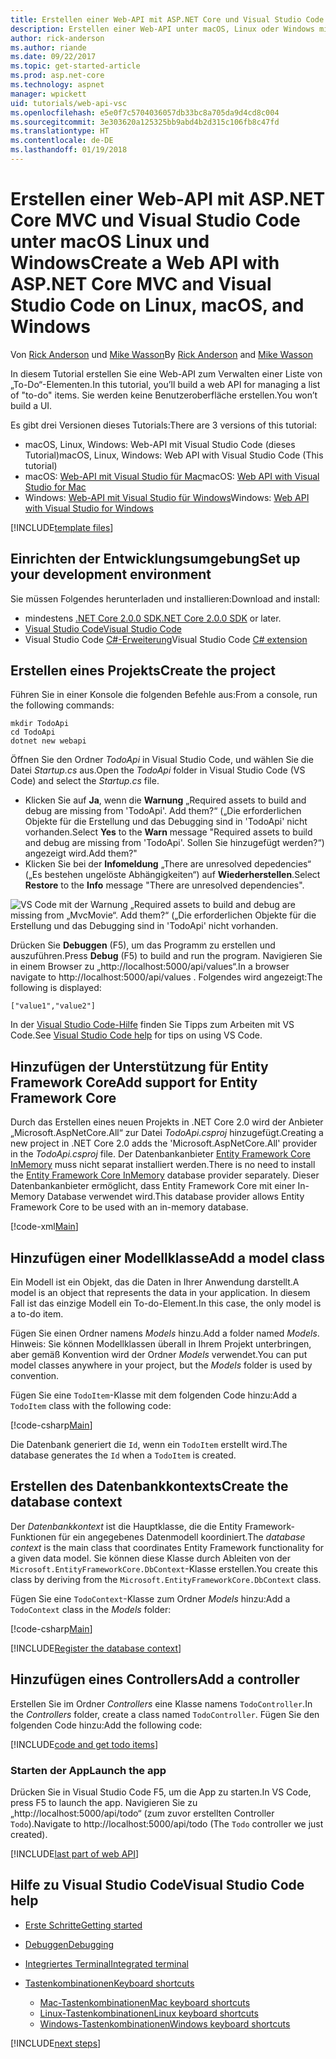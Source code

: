 ```yaml
---
title: Erstellen einer Web-API mit ASP.NET Core und Visual Studio Code
description: Erstellen einer Web-API unter macOS, Linux oder Windows mit ASP.NET Core MVC und Visual Studio Code
author: rick-anderson
ms.author: riande
ms.date: 09/22/2017
ms.topic: get-started-article
ms.prod: asp.net-core
ms.technology: aspnet
manager: wpickett
uid: tutorials/web-api-vsc
ms.openlocfilehash: e5e0f7c5704036057db33bc8a705da9d4cd8c004
ms.sourcegitcommit: 3e303620a125325bb9abd4b2d315c106fb8c47fd
ms.translationtype: HT
ms.contentlocale: de-DE
ms.lasthandoff: 01/19/2018
---
```

# <a name="create-a-web-api-with-aspnet-core-mvc-and-visual-studio-code-on-linux-macos-and-windows"></a><span data-ttu-id="d9358-103">Erstellen einer Web-API mit ASP.NET Core MVC und Visual Studio Code unter macOS Linux und Windows</span><span class="sxs-lookup"><span data-stu-id="d9358-103">Create a Web API with ASP.NET Core MVC and Visual Studio Code on Linux, macOS, and Windows</span></span>

<span data-ttu-id="d9358-104">Von [Rick Anderson](https://twitter.com/RickAndMSFT) und [Mike Wasson](https://github.com/mikewasson)</span><span class="sxs-lookup"><span data-stu-id="d9358-104">By [Rick Anderson](https://twitter.com/RickAndMSFT) and [Mike Wasson](https://github.com/mikewasson)</span></span>

<span data-ttu-id="d9358-105">In diesem Tutorial erstellen Sie eine Web-API zum Verwalten einer Liste von „To-Do“-Elementen.</span><span class="sxs-lookup"><span data-stu-id="d9358-105">In this tutorial, you’ll build a web API for managing a list of "to-do" items.</span></span> <span data-ttu-id="d9358-106">Sie werden keine Benutzeroberfläche erstellen.</span><span class="sxs-lookup"><span data-stu-id="d9358-106">You won’t build a UI.</span></span>

<span data-ttu-id="d9358-107">Es gibt drei Versionen dieses Tutorials:</span><span class="sxs-lookup"><span data-stu-id="d9358-107">There are 3 versions of this tutorial:</span></span>

* <span data-ttu-id="d9358-108">macOS, Linux, Windows: Web-API mit Visual Studio Code (dieses Tutorial)</span><span class="sxs-lookup"><span data-stu-id="d9358-108">macOS, Linux, Windows: Web API with Visual Studio Code (This tutorial)</span></span>
* <span data-ttu-id="d9358-109">macOS: [Web-API mit Visual Studio für Mac](xref:tutorials/first-web-api-mac)</span><span class="sxs-lookup"><span data-stu-id="d9358-109">macOS: [Web API with Visual Studio for Mac](xref:tutorials/first-web-api-mac)</span></span>
* <span data-ttu-id="d9358-110">Windows: [Web-API mit Visual Studio für Windows](xref:tutorials/first-web-api)</span><span class="sxs-lookup"><span data-stu-id="d9358-110">Windows: [Web API with Visual Studio for Windows](xref:tutorials/first-web-api)</span></span>

<!-- WARNING: The code AND images in this doc are used by uid: tutorials/web-api-vsc, tutorials/first-web-api-mac and tutorials/first-web-api. If you change any code/images in this tutorial, update uid: tutorials/web-api-vsc -->

[!INCLUDE[template files](../includes/webApi/intro.md)]

## <a name="set-up-your-development-environment"></a><span data-ttu-id="d9358-111">Einrichten der Entwicklungsumgebung</span><span class="sxs-lookup"><span data-stu-id="d9358-111">Set up your development environment</span></span>

<span data-ttu-id="d9358-112">Sie müssen Folgendes herunterladen und installieren:</span><span class="sxs-lookup"><span data-stu-id="d9358-112">Download and install:</span></span>
- <span data-ttu-id="d9358-113">mindestens [.NET Core 2.0.0 SDK](https://www.microsoft.com/net/core)</span><span class="sxs-lookup"><span data-stu-id="d9358-113">[.NET Core 2.0.0 SDK](https://www.microsoft.com/net/core) or later.</span></span>
- [<span data-ttu-id="d9358-114">Visual Studio Code</span><span class="sxs-lookup"><span data-stu-id="d9358-114">Visual Studio Code</span></span>](https://code.visualstudio.com)
- <span data-ttu-id="d9358-115">Visual Studio Code [C#-Erweiterung](https://marketplace.visualstudio.com/items?itemName=ms-vscode.csharp)</span><span class="sxs-lookup"><span data-stu-id="d9358-115">Visual Studio Code [C# extension](https://marketplace.visualstudio.com/items?itemName=ms-vscode.csharp)</span></span>

## <a name="create-the-project"></a><span data-ttu-id="d9358-116">Erstellen eines Projekts</span><span class="sxs-lookup"><span data-stu-id="d9358-116">Create the project</span></span>

<span data-ttu-id="d9358-117">Führen Sie in einer Konsole die folgenden Befehle aus:</span><span class="sxs-lookup"><span data-stu-id="d9358-117">From a console, run the following commands:</span></span>

```console
mkdir TodoApi
cd TodoApi
dotnet new webapi
```

<span data-ttu-id="d9358-118">Öffnen Sie den Ordner *TodoApi* in Visual Studio Code, und wählen Sie die Datei *Startup.cs* aus.</span><span class="sxs-lookup"><span data-stu-id="d9358-118">Open the *TodoApi* folder in Visual Studio Code (VS Code) and select the *Startup.cs* file.</span></span>

- <span data-ttu-id="d9358-119">Klicken Sie auf **Ja**, wenn die **Warnung** „Required assets to build and debug are missing from 'TodoApi'. Add them?“ („Die erforderlichen Objekte für die Erstellung und das Debugging sind in 'TodoApi' nicht vorhanden.</span><span class="sxs-lookup"><span data-stu-id="d9358-119">Select **Yes** to the **Warn** message "Required assets to build and debug are missing from 'TodoApi'.</span></span> <span data-ttu-id="d9358-120">Sollen Sie hinzugefügt werden?“) angezeigt wird.</span><span class="sxs-lookup"><span data-stu-id="d9358-120">Add them?"</span></span>
- <span data-ttu-id="d9358-121">Klicken Sie bei der **Infomeldung** „There are unresolved depedencies“ („Es bestehen ungelöste Abhängigkeiten“) auf **Wiederherstellen**.</span><span class="sxs-lookup"><span data-stu-id="d9358-121">Select **Restore** to the **Info** message "There are unresolved dependencies".</span></span>

<!-- uid: tutorials/first-mvc-app-xplat/start-mvc uses the pic below. If you change it, make sure it's consistent -->

![VS Code mit der Warnung „Required assets to build and debug are missing from „MvcMovie“. Add them?“ („Die erforderlichen Objekte für die Erstellung und das Debugging sind in 'TodoApi' nicht vorhanden.](web-api-vsc/_static/vsc_restore.png)

<span data-ttu-id="d9358-125">Drücken Sie **Debuggen** (F5), um das Programm zu erstellen und auszuführen.</span><span class="sxs-lookup"><span data-stu-id="d9358-125">Press **Debug** (F5) to build and run the program.</span></span> <span data-ttu-id="d9358-126">Navigieren Sie in einem Browser zu „http://localhost:5000/api/values“.</span><span class="sxs-lookup"><span data-stu-id="d9358-126">In a browser navigate to http://localhost:5000/api/values .</span></span> <span data-ttu-id="d9358-127">Folgendes wird angezeigt:</span><span class="sxs-lookup"><span data-stu-id="d9358-127">The following is displayed:</span></span>

`["value1","value2"]`

<span data-ttu-id="d9358-128">In der [Visual Studio Code-Hilfe](#visual-studio-code-help) finden Sie Tipps zum Arbeiten mit VS Code.</span><span class="sxs-lookup"><span data-stu-id="d9358-128">See [Visual Studio Code help](#visual-studio-code-help) for tips on using VS Code.</span></span>

## <a name="add-support-for-entity-framework-core"></a><span data-ttu-id="d9358-129">Hinzufügen der Unterstützung für Entity Framework Core</span><span class="sxs-lookup"><span data-stu-id="d9358-129">Add support for Entity Framework Core</span></span>

<span data-ttu-id="d9358-130">Durch das Erstellen eines neuen Projekts in .NET Core 2.0 wird der Anbieter „Microsoft.AspNetCore.All“ zur Datei *TodoApi.csproj* hinzugefügt.</span><span class="sxs-lookup"><span data-stu-id="d9358-130">Creating a new project in .NET Core 2.0 adds the 'Microsoft.AspNetCore.All' provider in the *TodoApi.csproj* file.</span></span> <span data-ttu-id="d9358-131">Der Datenbankanbieter [Entity Framework Core InMemory](https://docs.microsoft.com/ef/core/providers/in-memory/) muss nicht separat installiert werden.</span><span class="sxs-lookup"><span data-stu-id="d9358-131">There is no need to install the [Entity Framework Core InMemory](https://docs.microsoft.com/ef/core/providers/in-memory/) database provider separately.</span></span> <span data-ttu-id="d9358-132">Dieser Datenbankanbieter ermöglicht, dass Entity Framework Core mit einer In-Memory Database verwendet wird.</span><span class="sxs-lookup"><span data-stu-id="d9358-132">This database provider allows Entity Framework Core to be used with an in-memory database.</span></span>

[!code-xml[Main](web-api-vsc/sample/TodoApi/TodoApi.csproj?highlight=12)]

## <a name="add-a-model-class"></a><span data-ttu-id="d9358-133">Hinzufügen einer Modellklasse</span><span class="sxs-lookup"><span data-stu-id="d9358-133">Add a model class</span></span>

<span data-ttu-id="d9358-134">Ein Modell ist ein Objekt, das die Daten in Ihrer Anwendung darstellt.</span><span class="sxs-lookup"><span data-stu-id="d9358-134">A model is an object that represents the data in your application.</span></span> <span data-ttu-id="d9358-135">In diesem Fall ist das einzige Modell ein To-do-Element.</span><span class="sxs-lookup"><span data-stu-id="d9358-135">In this case, the only model is a to-do item.</span></span>

<span data-ttu-id="d9358-136">Fügen Sie einen Ordner namens *Models* hinzu.</span><span class="sxs-lookup"><span data-stu-id="d9358-136">Add a folder named *Models*.</span></span> <span data-ttu-id="d9358-137">Hinweis: Sie können Modellklassen überall in Ihrem Projekt unterbringen, aber gemäß Konvention wird der Ordner *Models* verwendet.</span><span class="sxs-lookup"><span data-stu-id="d9358-137">You can put model classes anywhere in your project, but the *Models* folder is used by convention.</span></span>

<span data-ttu-id="d9358-138">Fügen Sie eine `TodoItem`-Klasse mit dem folgenden Code hinzu:</span><span class="sxs-lookup"><span data-stu-id="d9358-138">Add a `TodoItem` class with the following code:</span></span>

[!code-csharp[Main](first-web-api/sample/TodoApi/Models/TodoItem.cs)]

<span data-ttu-id="d9358-139">Die Datenbank generiert die `Id`, wenn ein `TodoItem` erstellt wird.</span><span class="sxs-lookup"><span data-stu-id="d9358-139">The database generates the `Id` when a `TodoItem` is created.</span></span>

## <a name="create-the-database-context"></a><span data-ttu-id="d9358-140">Erstellen des Datenbankkontexts</span><span class="sxs-lookup"><span data-stu-id="d9358-140">Create the database context</span></span>

<span data-ttu-id="d9358-141">Der *Datenbankkontext* ist die Hauptklasse, die die Entity Framework-Funktionen für ein angegebenes Datenmodell koordiniert.</span><span class="sxs-lookup"><span data-stu-id="d9358-141">The *database context* is the main class that coordinates Entity Framework functionality for a given data model.</span></span> <span data-ttu-id="d9358-142">Sie können diese Klasse durch Ableiten von der `Microsoft.EntityFrameworkCore.DbContext`-Klasse erstellen.</span><span class="sxs-lookup"><span data-stu-id="d9358-142">You create this class by deriving from the `Microsoft.EntityFrameworkCore.DbContext` class.</span></span>

<span data-ttu-id="d9358-143">Fügen Sie eine `TodoContext`-Klasse zum Ordner *Models* hinzu:</span><span class="sxs-lookup"><span data-stu-id="d9358-143">Add a `TodoContext` class in the *Models* folder:</span></span>

[!code-csharp[Main](first-web-api/sample/TodoApi/Models/TodoContext.cs)]

[!INCLUDE[Register the database context](../includes/webApi/register_dbContext.md)]

## <a name="add-a-controller"></a><span data-ttu-id="d9358-144">Hinzufügen eines Controllers</span><span class="sxs-lookup"><span data-stu-id="d9358-144">Add a controller</span></span>

<span data-ttu-id="d9358-145">Erstellen Sie im Ordner *Controllers* eine Klasse namens `TodoController`.</span><span class="sxs-lookup"><span data-stu-id="d9358-145">In the *Controllers* folder, create a class named `TodoController`.</span></span> <span data-ttu-id="d9358-146">Fügen Sie den folgenden Code hinzu:</span><span class="sxs-lookup"><span data-stu-id="d9358-146">Add the following code:</span></span>

[!INCLUDE[code and get todo items](../includes/webApi/getTodoItems.md)]

### <a name="launch-the-app"></a><span data-ttu-id="d9358-147">Starten der App</span><span class="sxs-lookup"><span data-stu-id="d9358-147">Launch the app</span></span>

<span data-ttu-id="d9358-148">Drücken Sie in Visual Studio Code F5, um die App zu starten.</span><span class="sxs-lookup"><span data-stu-id="d9358-148">In VS Code, press F5 to launch the app.</span></span> <span data-ttu-id="d9358-149">Navigieren Sie zu „http://localhost:5000/api/todo“ (zum zuvor erstellten Controller `Todo`).</span><span class="sxs-lookup"><span data-stu-id="d9358-149">Navigate to  http://localhost:5000/api/todo   (The `Todo` controller we just created).</span></span>

[!INCLUDE[last part of web API](../includes/webApi/end.md)]

## <a name="visual-studio-code-help"></a><span data-ttu-id="d9358-150">Hilfe zu Visual Studio Code</span><span class="sxs-lookup"><span data-stu-id="d9358-150">Visual Studio Code help</span></span>

- [<span data-ttu-id="d9358-151">Erste Schritte</span><span class="sxs-lookup"><span data-stu-id="d9358-151">Getting started</span></span>](https://code.visualstudio.com/docs)
- [<span data-ttu-id="d9358-152">Debuggen</span><span class="sxs-lookup"><span data-stu-id="d9358-152">Debugging</span></span>](https://code.visualstudio.com/docs/editor/debugging)
- [<span data-ttu-id="d9358-153">Integriertes Terminal</span><span class="sxs-lookup"><span data-stu-id="d9358-153">Integrated terminal</span></span>](https://code.visualstudio.com/docs/editor/integrated-terminal)
- [<span data-ttu-id="d9358-154">Tastenkombinationen</span><span class="sxs-lookup"><span data-stu-id="d9358-154">Keyboard shortcuts</span></span>](https://code.visualstudio.com/docs/getstarted/keybindings#_keyboard-shortcuts-reference)

  - [<span data-ttu-id="d9358-155">Mac-Tastenkombinationen</span><span class="sxs-lookup"><span data-stu-id="d9358-155">Mac keyboard shortcuts</span></span>](https://code.visualstudio.com/shortcuts/keyboard-shortcuts-macos.pdf)
  - [<span data-ttu-id="d9358-156">Linux-Tastenkombinationen</span><span class="sxs-lookup"><span data-stu-id="d9358-156">Linux keyboard shortcuts</span></span>](https://code.visualstudio.com/shortcuts/keyboard-shortcuts-linux.pdf)
  - [<span data-ttu-id="d9358-157">Windows-Tastenkombinationen</span><span class="sxs-lookup"><span data-stu-id="d9358-157">Windows keyboard shortcuts</span></span>](https://code.visualstudio.com/shortcuts/keyboard-shortcuts-windows.pdf)

[!INCLUDE[next steps](../includes/webApi/next.md)]


